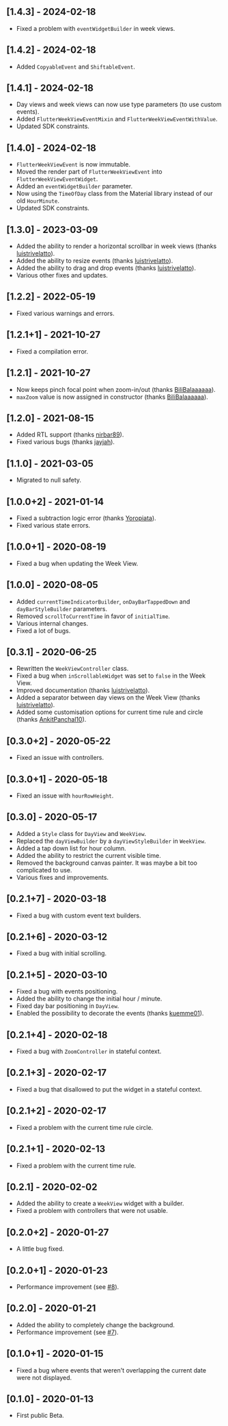 ## [1.4.3] - 2024-02-18

* Fixed a problem with `eventWidgetBuilder` in week views.

## [1.4.2] - 2024-02-18

* Added `CopyableEvent` and `ShiftableEvent`.

## [1.4.1] - 2024-02-18

* Day views and week views can now use type parameters (to use custom events).
* Added `FlutterWeekViewEventMixin` and `FlutterWeekViewEventWithValue`.
* Updated SDK constraints.

## [1.4.0] - 2024-02-18

* `FlutterWeekViewEvent` is now immutable.
* Moved the render part of `FlutterWeekViewEvent` into `FlutterWeekViewEventWidget`.
* Added an `eventWidgetBuilder` parameter.
* Now using the `TimeOfDay` class from the Material library instead of our old `HourMinute`.
* Updated SDK constraints.

## [1.3.0] - 2023-03-09

* Added the ability to render a horizontal scrollbar in week views (thanks [luistrivelatto](https://github.com/luistrivelatto)).
* Added the ability to resize events (thanks [luistrivelatto](https://github.com/luistrivelatto)).
* Added the ability to drag and drop events (thanks [luistrivelatto](https://github.com/luistrivelatto)).
* Various other fixes and updates.

## [1.2.2] - 2022-05-19

* Fixed various warnings and errors.

## [1.2.1+1] - 2021-10-27

* Fixed a compilation error.

## [1.2.1] - 2021-10-27

* Now keeps pinch focal point when zoom-in/out (thanks [BiliBalaaaaaa](https://github.com/BiliBalaaaaaa)).
* `maxZoom` value is now assigned in constructor (thanks [BiliBalaaaaaa](https://github.com/BiliBalaaaaaa)).

## [1.2.0] - 2021-08-15

* Added RTL support (thanks [nirbar89](https://github.com/nirbar89)).
* Fixed various bugs (thanks [jayjah](https://github.com/jayjah)).

## [1.1.0] - 2021-03-05

* Migrated to null safety.

## [1.0.0+2] - 2021-01-14

* Fixed a subtraction logic error (thanks [Yoropiata](https://github.com/Yoropiata)).
* Fixed various state errors.

## [1.0.0+1] - 2020-08-19

* Fixed a bug when updating the Week View.

## [1.0.0] - 2020-08-05

* Added `currentTimeIndicatorBuilder`, `onDayBarTappedDown` and `dayBarStyleBuilder` parameters.
* Removed `scrollToCurrentTime` in favor of `initialTime`.
* Various internal changes.
* Fixed a lot of bugs.

## [0.3.1] - 2020-06-25

* Rewritten the `WeekViewController` class.
* Fixed a bug when `inScrollableWidget` was set to `false` in the Week View.
* Improved documentation (thanks [luistrivelatto](https://github.com/luistrivelatto)).
* Added a separator between day views on the Week View (thanks [luistrivelatto](https://github.com/luistrivelatto)).
* Added some customisation options for current time rule and circle (thanks [AnkitPanchal10](https://github.com/AnkitPanchal10)).

## [0.3.0+2] - 2020-05-22

* Fixed an issue with controllers.

## [0.3.0+1] - 2020-05-18

* Fixed an issue with `hourRowHeight`.

## [0.3.0] - 2020-05-17

* Added a `Style` class for `DayView` and `WeekView`.
* Replaced the `dayViewBuilder` by a `dayViewStyleBuilder` in `WeekView`.
* Added a tap down list for hour column.
* Added the ability to restrict the current visible time.
* Removed the background canvas painter. It was maybe a bit too complicated to use.
* Various fixes and improvements.

## [0.2.1+7] - 2020-03-18

* Fixed a bug with custom event text builders.

## [0.2.1+6] - 2020-03-12

* Fixed a bug with initial scrolling.

## [0.2.1+5] - 2020-03-10

* Fixed a bug with events positioning.
* Added the ability to change the initial hour / minute.
* Fixed day bar positioning in `DayView`.
* Enabled the possibility to decorate the events (thanks [kuemme01](https://github.com/kuemme01)).

## [0.2.1+4] - 2020-02-18

* Fixed a bug with `ZoomController` in stateful context.

## [0.2.1+3] - 2020-02-17

* Fixed a bug that disallowed to put the widget in a stateful context.

## [0.2.1+2] - 2020-02-17

* Fixed a problem with the current time rule circle.

## [0.2.1+1] - 2020-02-13

* Fixed a problem with the current time rule.

## [0.2.1] - 2020-02-02

* Added the ability to create a `WeekView` widget with a builder.
* Fixed a problem with controllers that were not usable.

## [0.2.0+2] - 2020-01-27

* A little bug fixed.

## [0.2.0+1] - 2020-01-23

* Performance improvement (see [#8](https://github.com/Skyost/FlutterWeekView/issues/8)).

## [0.2.0] - 2020-01-21

* Added the ability to completely change the background.
* Performance improvement (see [#7](https://github.com/Skyost/FlutterWeekView/issues/7)).

## [0.1.0+1] - 2020-01-15

* Fixed a bug where events that weren't overlapping the current date were not displayed.

## [0.1.0] - 2020-01-13

* First public Beta.
